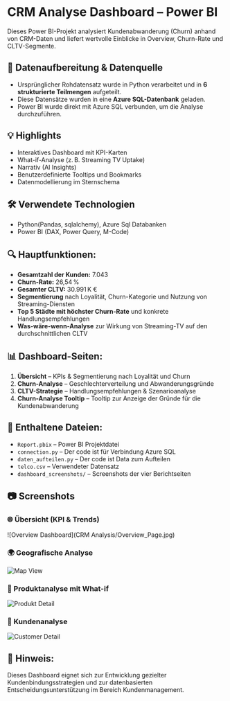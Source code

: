 # CRM Analyse Dashboard – Power BI

Dieses Power BI-Projekt analysiert Kundenabwanderung (Churn) anhand von CRM-Daten und liefert wertvolle Einblicke in Overview, Churn-Rate und CLTV-Segmente.

## 🔧 Datenaufbereitung & Datenquelle

- Ursprünglicher Rohdatensatz wurde in Python verarbeitet und in **6 strukturierte Teilmengen** aufgeteilt.
- Diese Datensätze wurden in eine **Azure SQL-Datenbank** geladen.
- Power BI wurde direkt mit Azure SQL verbunden, um die Analyse durchzuführen.
  
## 💡 Highlights

- Interaktives Dashboard mit KPI-Karten
- What-if-Analyse (z. B. Streaming TV Uptake)
- Narrativ (AI Insights)
- Benutzerdefinierte Tooltips und Bookmarks
- Datenmodellierung im Sternschema

## 🛠 Verwendete Technologien

- Python(Pandas, sqlalchemy), Azure Sql Databanken
- Power BI (DAX, Power Query, M-Code)
  
## 🔍 Hauptfunktionen:
- **Gesamtzahl der Kunden:** 7.043  
- **Churn-Rate:** 26,54 %  
- **Gesamter CLTV:** 30.991 K €  
- **Segmentierung** nach Loyalität, Churn-Kategorie und Nutzung von Streaming-Diensten  
- **Top 5 Städte mit höchster Churn-Rate** und konkrete Handlungsempfehlungen  
- **Was-wäre-wenn-Analyse** zur Wirkung von Streaming-TV auf den durchschnittlichen CLTV

## 📊 Dashboard-Seiten:
1. **Übersicht** – KPIs & Segmentierung nach Loyalität und Churn
2. **Churn-Analyse** – Geschlechterverteilung und Abwanderungsgründe
3. **CLTV-Strategie** – Handlungsempfehlungen & Szenarioanalyse
4. **Churn-Analyse Tooltip** – Tooltip zur Anzeige der Gründe für die Kundenabwanderung

## 🧾 Enthaltene Dateien:
- `Report.pbix` – Power BI Projektdatei
-  `connection.py` – Der code ist für Verbindung Azure SQL
-  `daten_aufteilen.py` – Der code ist Data zum Aufteilen
- `telco.csv` – Verwendeter Datensatz  
- `dashboard_screenshots/` – Screenshots der vier Berichtseiten  


## 📷 Screenshots

### 🌐 Übersicht (KPI & Trends)

![Overview Dashboard](CRM Analysis/Overview_Page.jpg)

### 🌍 Geografische Analyse

![Map View](ScreenShots/Map.png)

### 🧮 Produktanalyse mit What-if

![Produkt Detail](ScreenS/Product_Detail.png)

### 👥 Kundenanalyse

![Customer Detail](ScreenShots/Customer_Detail.png)



## 📌 Hinweis:
Dieses Dashboard eignet sich zur Entwicklung gezielter Kundenbindungsstrategien und zur datenbasierten Entscheidungsunterstützung im Bereich Kundenmanagement.

